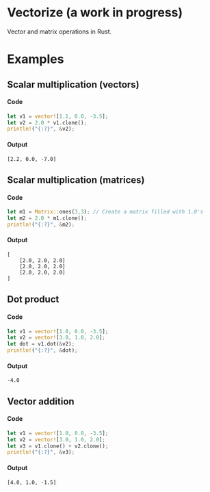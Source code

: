 # Vectorize (a work in progress)
Vector and matrix operations in Rust.

# Examples
## Scalar multiplication (vectors)
#### Code
```rust
let v1 = vector![1.1, 0.0, -3.5];
let v2 = 2.0 * v1.clone();
println!("{:?}", &v2);
```
#### Output
```
[2.2, 0.0, -7.0]
```

## Scalar multiplication (matrices)
#### Code
```rust
let m1 = Matrix::ones(3,3); // Create a matrix filled with 1.0's
let m2 = 2.0 * m1.clone();
println!("{:?}", &m2);
```
#### Output
```
[
	[2.0, 2.0, 2.0]
	[2.0, 2.0, 2.0]
	[2.0, 2.0, 2.0]
]
```

## Dot product
#### Code
```rust
let v1 = vector![1.0, 0.0, -3.5];
let v2 = vector![3.0, 1.0, 2.0];
let dot = v1.dot(&v2);
println!("{:?}", &dot);
```
#### Output
```
-4.0
```

## Vector addition
#### Code
```rust
let v1 = vector![1.0, 0.0, -3.5];
let v2 = vector![3.0, 1.0, 2.0];
let v3 = v1.clone() + v2.clone();
println!("{:?}", &v3);
```
#### Output
```
[4.0, 1.0, -1.5]
```